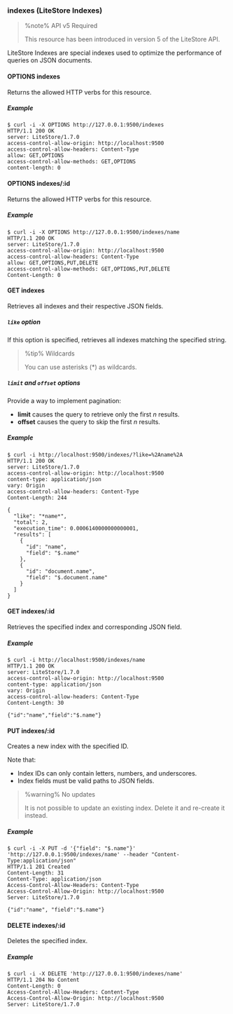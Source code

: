 ### indexes (LiteStore Indexes)

> %note%
> API v5 Required
> 
> This resource has been introduced in version 5 of the LiteStore API.

LiteStore Indexes are special indexes used to optimize the performance of queries on JSON documents.

#### OPTIONS indexes

Returns the allowed HTTP verbs for this resource.

##### Example

```
$ curl -i -X OPTIONS http://127.0.0.1:9500/indexes
HTTP/1.1 200 OK
server: LiteStore/1.7.0
access-control-allow-origin: http://localhost:9500
access-control-allow-headers: Content-Type
allow: GET,OPTIONS
access-control-allow-methods: GET,OPTIONS
content-length: 0
```

#### OPTIONS indexes/:id

Returns the allowed HTTP verbs for this resource.

##### Example

```
$ curl -i -X OPTIONS http://127.0.0.1:9500/indexes/name
HTTP/1.1 200 OK
server: LiteStore/1.7.0
access-control-allow-origin: http://localhost:9500
access-control-allow-headers: Content-Type
allow: GET,OPTIONS,PUT,DELETE
access-control-allow-methods: GET,OPTIONS,PUT,DELETE
Content-Length: 0
```

#### GET indexes

Retrieves all indexes and their respective JSON fields.

##### `like` option

If this option is specified, retrieves all indexes matching the specified string. 

> %tip%
> Wildcards
>
> You can use asterisks (\*) as wildcards.

##### `limit` and `offset` options

Provide a way to implement pagination:

* **limit** causes the query to retrieve only the first _n_ results. 
* **offset** causes the query to skip the first _n_ results. 

##### Example

```
$ curl -i http://localhost:9500/indexes/?like=%2Aname%2A
HTTP/1.1 200 OK
server: LiteStore/1.7.0
access-control-allow-origin: http://localhost:9500
content-type: application/json
vary: Origin
access-control-allow-headers: Content-Type
Content-Length: 244

{
  "like": "*name*",
  "total": 2,
  "execution_time": 0.0006140000000000001,
  "results": [
    {
      "id": "name",
      "field": "$.name"
    },
    {
      "id": "document.name",
      "field": "$.document.name"
    }
  ]
}
```

#### GET indexes/:id

Retrieves the specified index and corresponding JSON field.

##### Example

```
$ curl -i http://localhost:9500/indexes/name
HTTP/1.1 200 OK
server: LiteStore/1.7.0
access-control-allow-origin: http://localhost:9500
content-type: application/json
vary: Origin
access-control-allow-headers: Content-Type
Content-Length: 30

{"id":"name","field":"$.name"}
```

#### PUT indexes/:id

Creates a new index with the specified ID.

Note that:
* Index IDs can only contain letters, numbers, and underscores.
* Index fields must be valid paths to JSON fields.

> %warning%
> No updates
>
> It is not possible to update an existing index. Delete it and re-create it instead.


##### Example

```
$ curl -i -X PUT -d '{"field": "$.name"}' 'http://127.0.0.1:9500/indexes/name' --header "Content-Type:application/json"
HTTP/1.1 201 Created
Content-Length: 31
Content-Type: application/json
Access-Control-Allow-Headers: Content-Type
Access-Control-Allow-Origin: http://localhost:9500
Server: LiteStore/1.7.0

{"id":"name", "field":"$.name"}
```

#### DELETE indexes/:id

Deletes the specified index.

##### Example

```
$ curl -i -X DELETE 'http://127.0.0.1:9500/indexes/name'
HTTP/1.1 204 No Content
Content-Length: 0
Access-Control-Allow-Headers: Content-Type
Access-Control-Allow-Origin: http://localhost:9500
Server: LiteStore/1.7.0
```